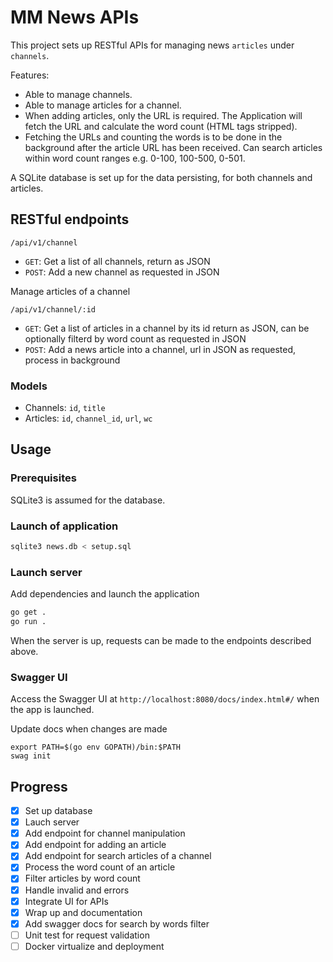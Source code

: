 # MM News APIs

This project sets up RESTful APIs for managing news `articles` under `channels`.

Features:
- Able to manage channels.
- Able to manage articles for a channel.
- When adding articles, only the URL is required.
    The Application will fetch the URL and calculate the word count (HTML tags stripped).
- Fetching the URLs and counting the words is to be done in the background after the article URL has been received.
    Can search articles within word count ranges e.g. 0-100, 100-500, 0-501.

A SQLite database is set up for the data persisting, for both channels and articles.

## RESTful endpoints

`/api/v1/channel`
- `GET`: Get a list of all channels, return as JSON
- `POST`: Add a new channel as requested in JSON

Manage articles of a channel

`/api/v1/channel/:id`
- `GET`: Get a list of articles in a channel by its id return as JSON, can be optionally filterd by word count as requested in JSON
- `POST`: Add a news article into a channel, url in JSON as requested, process in background 

### Models

- Channels: `id`, `title`
- Articles: `id`, `channel_id`, `url`, `wc`

## Usage

### Prerequisites

SQLite3 is assumed for the database. 

### Launch of application

```bash
sqlite3 news.db < setup.sql
```

### Launch server

Add dependencies and launch the application

```bash
go get .
go run .
```

When the server is up, requests can be made to the endpoints described above.

### Swagger UI

Access the Swagger UI at `http://localhost:8080/docs/index.html#/` when the app is launched.

Update docs when changes are made

```
export PATH=$(go env GOPATH)/bin:$PATH
swag init
```

## Progress

- [x] Set up database
- [x] Lauch server
- [x] Add endpoint for channel manipulation
- [x] Add endpoint for adding an article
- [x] Add endpoint for search articles of a channel
- [x] Process the word count of an article
- [x] Filter articles by word count
- [x] Handle invalid and errors
- [x] Integrate UI for APIs
- [x] Wrap up and documentation
- [x] Add swagger docs for search by words filter
- [ ] Unit test for request validation
- [ ] Docker virtualize and deployment
